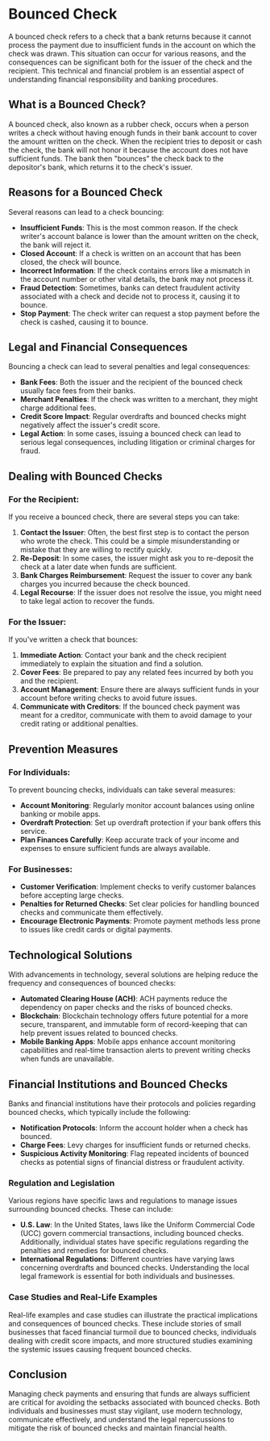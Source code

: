 # Bounced Check

A bounced check refers to a check that a bank returns because it cannot process the payment due to insufficient funds in the account on which the check was drawn. This situation can occur for various reasons, and the consequences can be significant both for the issuer of the check and the recipient. This technical and financial problem is an essential aspect of understanding financial responsibility and banking procedures.

## What is a Bounced Check?

A bounced check, also known as a rubber check, occurs when a person writes a check without having enough funds in their bank account to cover the amount written on the check. When the recipient tries to deposit or cash the check, the bank will not honor it because the account does not have sufficient funds. The bank then "bounces" the check back to the depositor's bank, which returns it to the check's issuer.

## Reasons for a Bounced Check

Several reasons can lead to a check bouncing:

- **Insufficient Funds**: This is the most common reason. If the check writer's account balance is lower than the amount written on the check, the bank will reject it.
- **Closed Account**: If a check is written on an account that has been closed, the check will bounce.
- **Incorrect Information**: If the check contains errors like a mismatch in the account number or other vital details, the bank may not process it.
- **Fraud Detection**: Sometimes, banks can detect fraudulent activity associated with a check and decide not to process it, causing it to bounce.
- **Stop Payment**: The check writer can request a stop payment before the check is cashed, causing it to bounce.

## Legal and Financial Consequences

Bouncing a check can lead to several penalties and legal consequences:

- **Bank Fees**: Both the issuer and the recipient of the bounced check usually face fees from their banks.
- **Merchant Penalties**: If the check was written to a merchant, they might charge additional fees.
- **Credit Score Impact**: Regular overdrafts and bounced checks might negatively affect the issuer's credit score.
- **Legal Action**: In some cases, issuing a bounced check can lead to serious legal consequences, including litigation or criminal charges for fraud.

## Dealing with Bounced Checks

### For the Recipient:

If you receive a bounced check, there are several steps you can take:

1. **Contact the Issuer**: Often, the best first step is to contact the person who wrote the check. This could be a simple misunderstanding or mistake that they are willing to rectify quickly.
2. **Re-Deposit**: In some cases, the issuer might ask you to re-deposit the check at a later date when funds are sufficient.
3. **Bank Charges Reimbursement**: Request the issuer to cover any bank charges you incurred because the check bounced.
4. **Legal Recourse**: If the issuer does not resolve the issue, you might need to take legal action to recover the funds.

### For the Issuer:

If you've written a check that bounces:

1. **Immediate Action**: Contact your bank and the check recipient immediately to explain the situation and find a solution.
2. **Cover Fees**: Be prepared to pay any related fees incurred by both you and the recipient.
3. **Account Management**: Ensure there are always sufficient funds in your account before writing checks to avoid future issues.
4. **Communicate with Creditors**: If the bounced check payment was meant for a creditor, communicate with them to avoid damage to your credit rating or additional penalties.

## Prevention Measures

### For Individuals:

To prevent bouncing checks, individuals can take several measures:

- **Account Monitoring**: Regularly monitor account balances using online banking or mobile apps.
- **Overdraft Protection**: Set up overdraft protection if your bank offers this service.
- **Plan Finances Carefully**: Keep accurate track of your income and expenses to ensure sufficient funds are always available.

### For Businesses:

- **Customer Verification**: Implement checks to verify customer balances before accepting large checks.
- **Penalties for Returned Checks**: Set clear policies for handling bounced checks and communicate them effectively.
- **Encourage Electronic Payments**: Promote payment methods less prone to issues like credit cards or digital payments.

## Technological Solutions

With advancements in technology, several solutions are helping reduce the frequency and consequences of bounced checks:

- **Automated Clearing House (ACH)**: ACH payments reduce the dependency on paper checks and the risks of bounced checks.
- **Blockchain**: Blockchain technology offers future potential for a more secure, transparent, and immutable form of record-keeping that can help prevent issues related to bounced checks.
- **Mobile Banking Apps**: Mobile apps enhance account monitoring capabilities and real-time transaction alerts to prevent writing checks when funds are unavailable.

## Financial Institutions and Bounced Checks

Banks and financial institutions have their protocols and policies regarding bounced checks, which typically include the following:

- **Notification Protocols**: Inform the account holder when a check has bounced.
- **Charge Fees**: Levy charges for insufficient funds or returned checks.
- **Suspicious Activity Monitoring**: Flag repeated incidents of bounced checks as potential signs of financial distress or fraudulent activity.

### Regulation and Legislation

Various regions have specific laws and regulations to manage issues surrounding bounced checks. These can include:

- **U.S. Law**: In the United States, laws like the Uniform Commercial Code (UCC) govern commercial transactions, including bounced checks. Additionally, individual states have specific regulations regarding the penalties and remedies for bounced checks.
- **International Regulations**: Different countries have varying laws concerning overdrafts and bounced checks. Understanding the local legal framework is essential for both individuals and businesses.

### Case Studies and Real-Life Examples

Real-life examples and case studies can illustrate the practical implications and consequences of bounced checks. These include stories of small businesses that faced financial turmoil due to bounced checks, individuals dealing with credit score impacts, and more structured studies examining the systemic issues causing frequent bounced checks.

## Conclusion

Managing check payments and ensuring that funds are always sufficient are critical for avoiding the setbacks associated with bounced checks. Both individuals and businesses must stay vigilant, use modern technology, communicate effectively, and understand the legal repercussions to mitigate the risk of bounced checks and maintain financial health.